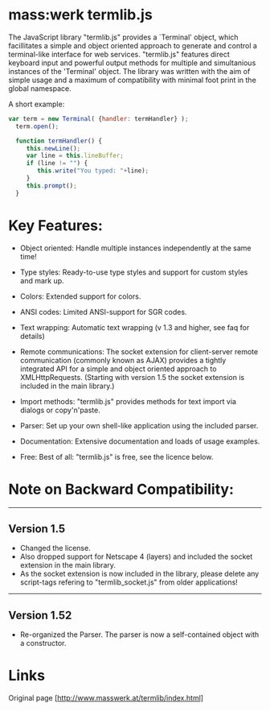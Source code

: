 mass:werk termlib.js
====================
The JavaScript library "termlib.js" provides a `Terminal' object, which facillitates a simple and object oriented approach to generate and control a terminal-like interface for web services.
"termlib.js" features direct keyboard input and powerful output methods for multiple and simultanious instances of the 'Terminal' object.
The library was written with the aim of simple usage and a maximum of compatibility with minimal foot print in the global namespace.

A short example:
```js
var term = new Terminal( {handler: termHandler} );
  term.open();

  function termHandler() {
     this.newLine();
     var line = this.lineBuffer;
     if (line != "") {
        this.write("You typed: "+line);
     }
     this.prompt();
  }
```

Key Features:
=============
 - Object oriented: Handle multiple instances independently at the same time!

 - Type styles: Ready-to-use type styles and support for custom styles and mark up.

 - Colors: Extended support for colors.

 - ANSI codes: Limited ANSI-support for SGR codes.

 - Text wrapping: Automatic text wrapping (v 1.3 and higher, see faq for details)

 - Remote communications: The socket extension for client-server remote communication (commonly known as AJAX) provides a tightly integrated API for a simple and object oriented approach to XMLHttpRequests. (Starting with version 1.5 the socket extension is included in the main library.)

 - Import methods: "termlib.js" provides methods for text import via dialogs or copy'n'paste.

 - Parser: Set up your own shell-like application using the included parser.

 - Documentation: Extensive documentation and loads of usage examples.

 - Free: Best of all: "termlib.js" is free, see the licence below.


Note on Backward Compatibility:
===============================
-----------
Version 1.5
-----------
 - Changed the license.
 - Also dropped support for Netscape 4 (layers) and included the socket extension in the main library.
 - As the socket extension is now included in the library, please delete any script-tags refering to "termlib_socket.js" from older applications!
 
------------
Version 1.52
------------
 - Re-organized the Parser. The parser is now a self-contained object with a constructor.

 
Links
=====
Original page [http://www.masswerk.at/termlib/index.html]
